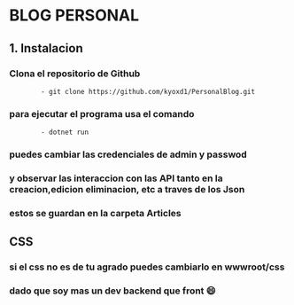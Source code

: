 
# BLOG PERSONAL #

## 1. Instalacion

### Clona el repositorio de Github
            - git clone https://github.com/kyoxd1/PersonalBlog.git

### para ejecutar el programa usa el comando
            - dotnet run

### puedes cambiar las credenciales de admin y passwod
### y observar las interaccion con las API tanto en la creacion,edicion eliminacion, etc a traves de los Json
### estos se guardan en la carpeta Articles

## CSS
### si el css no es de tu agrado  puedes cambiarlo en wwwroot/css
### dado que soy mas un dev backend que front :smile:
